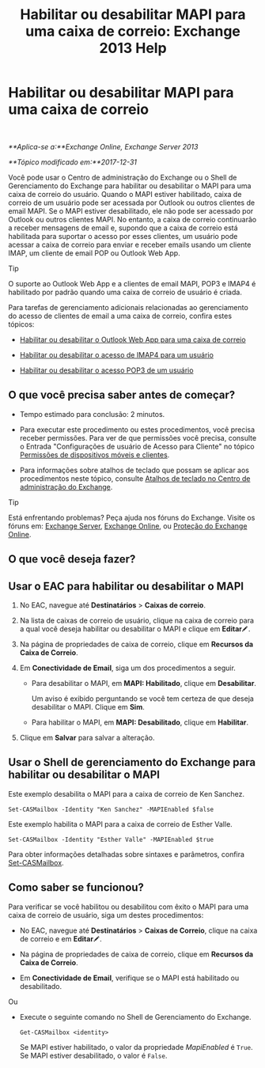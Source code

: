 ﻿---
title: 'Habilitar ou desabilitar MAPI para uma caixa de correio: Exchange 2013 Help'
TOCTitle: Habilitar ou desabilitar MAPI para uma caixa de correio
ms:assetid: c2c6718c-a2c0-4ed2-b4ed-364c3cb1f592
ms:mtpsurl: https://technet.microsoft.com/pt-br/library/Bb124497(v=EXCHG.150)
ms:contentKeyID: 50556274
ms.date: 05/22/2018
mtps_version: v=EXCHG.150
ms.translationtype: MT
---

# Habilitar ou desabilitar MAPI para uma caixa de correio

 

_**Aplica-se a:**Exchange Online, Exchange Server 2013_

_**Tópico modificado em:**2017-12-31_

Você pode usar o Centro de administração do Exchange ou o Shell de Gerenciamento do Exchange para habilitar ou desabilitar o MAPI para uma caixa de correio do usuário. Quando o MAPI estiver habilitado, caixa de correio de um usuário pode ser acessada por Outlook ou outros clientes de email MAPI. Se o MAPI estiver desabilitado, ele não pode ser acessado por Outlook ou outros clientes MAPI. No entanto, a caixa de correio continuarão a receber mensagens de email e, supondo que a caixa de correio está habilitada para suportar o acesso por esses clientes, um usuário pode acessar a caixa de correio para enviar e receber emails usando um cliente IMAP, um cliente de email POP ou Outlook Web App.


> [!TIP]
> O suporte ao Outlook Web App e a clientes de email MAPI, POP3 e IMAP4 é habilitado por padrão quando uma caixa de correio de usuário é criada.



Para tarefas de gerenciamento adicionais relacionadas ao gerenciamento do acesso de clientes de email a uma caixa de correio, confira estes tópicos:

  - [Habilitar ou desabilitar o Outlook Web App para uma caixa de correio](enable-or-disable-outlook-web-app-for-a-mailbox-exchange-2013-help.md)

  - [Habilitar ou desabilitar o acesso de IMAP4 para um usuário](enable-or-disable-imap4-access-for-a-user-exchange-2013-help.md)

  - [Habilitar ou desabilitar o acesso POP3 de um usuário](enable-or-disable-pop3-access-for-a-user-exchange-2013-help.md)

## O que você precisa saber antes de começar?

  - Tempo estimado para conclusão: 2 minutos.

  - Para executar este procedimento ou estes procedimentos, você precisa receber permissões. Para ver de que permissões você precisa, consulte o Entrada "Configurações de usuário de Acesso para Cliente" no tópico [Permissões de dispositivos móveis e clientes](clients-and-mobile-devices-permissions-exchange-2013-help.md).

  - Para informações sobre atalhos de teclado que possam se aplicar aos procedimentos neste tópico, consulte [Atalhos de teclado no Centro de administração do Exchange](keyboard-shortcuts-in-the-exchange-admin-center-exchange-online-protection-help.md).


> [!TIP]
> Está enfrentando problemas? Peça ajuda nos fóruns do Exchange. Visite os fóruns em: <A href="https://go.microsoft.com/fwlink/p/?linkid=60612">Exchange Server</A>, <A href="https://go.microsoft.com/fwlink/p/?linkid=267542">Exchange Online</A>, ou <A href="https://go.microsoft.com/fwlink/p/?linkid=285351">Proteção do Exchange Online</A>.



## O que você deseja fazer?

## Usar o EAC para habilitar ou desabilitar o MAPI

1.  No EAC, navegue até **Destinatários** \> **Caixas de correio**.

2.  Na lista de caixas de correio de usuário, clique na caixa de correio para a qual você deseja habilitar ou desabilitar o MAPI e clique em **Editar**![Ícone de edição](images/JJ218640.6f53ccb2-1f13-4c02-bea0-30690e6ea71d(EXCHG.150).gif "Ícone de edição").

3.  Na página de propriedades de caixa de correio, clique em **Recursos da Caixa de Correio**.

4.  Em **Conectividade de Email**, siga um dos procedimentos a seguir.
    
      - Para desabilitar o MAPI, em **MAPI: Habilitado**, clique em **Desabilitar**.
        
        Um aviso é exibido perguntando se você tem certeza de que deseja desabilitar o MAPI. Clique em **Sim**.
    
      - Para habilitar o MAPI, em **MAPI: Desabilitado**, clique em **Habilitar**.

5.  Clique em **Salvar** para salvar a alteração.

## Usar o Shell de gerenciamento do Exchange para habilitar ou desabilitar o MAPI

Este exemplo desabilita o MAPI para a caixa de correio de Ken Sanchez.

    Set-CASMailbox -Identity "Ken Sanchez" -MAPIEnabled $false

Este exemplo habilita o MAPI para a caixa de correio de Esther Valle.

    Set-CASMailbox -Identity "Esther Valle" -MAPIEnabled $true

Para obter informações detalhadas sobre sintaxes e parâmetros, confira [Set-CASMailbox](https://technet.microsoft.com/pt-br/library/bb125264\(v=exchg.150\)).

## Como saber se funcionou?

Para verificar se você habilitou ou desabilitou com êxito o MAPI para uma caixa de correio de usuário, siga um destes procedimentos:

  - No EAC, navegue até **Destinatários** \> **Caixas de Correio**, clique na caixa de correio e em **Editar**![Ícone de edição](images/JJ218640.6f53ccb2-1f13-4c02-bea0-30690e6ea71d(EXCHG.150).gif "Ícone de edição").

  - Na página de propriedades de caixa de correio, clique em **Recursos da Caixa de Correio**.

  - Em **Conectividade de Email**, verifique se o MAPI está habilitado ou desabilitado.

Ou

  - Execute o seguinte comando no Shell de Gerenciamento do Exchange.
    
        Get-CASMailbox <identity>
    
    Se MAPI estiver habilitado, o valor da propriedade *MapiEnabled* é `True`. Se MAPI estiver desabilitado, o valor é `False`.

